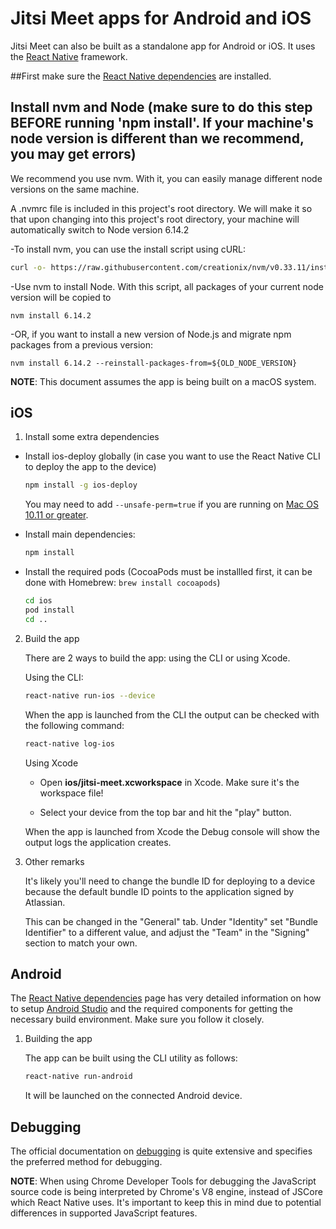 # Jitsi Meet apps for Android and iOS

Jitsi Meet can also be built as a standalone app for Android or iOS. It uses the
[React Native] framework.

##First make sure the [React Native dependencies] are installed.

## Install nvm and Node (make sure to do this step BEFORE running 'npm install'. If your machine's node version is different than we recommend, you may get errors)

  We recommend you use nvm. With it, you can easily manage different node versions on the same machine.

  A .nvmrc file is included in this project's root directory. We will make it so that upon changing into this project's root directory, your machine will automatically switch to Node version 6.14.2

  -To install nvm, you can use the install script using cURL:

  ```bash
  curl -o- https://raw.githubusercontent.com/creationix/nvm/v0.33.11/install.sh | bash
  ```

  -Use nvm to install Node. With this script, all packages of your current node version will be copied to 
  
  ```
  nvm install 6.14.2
  ```

  -OR, if you want to install a new version of Node.js and migrate npm packages from a previous version:

  ```
  nvm install 6.14.2 --reinstall-packages-from=${OLD_NODE_VERSION}
  ```




**NOTE**: This document assumes the app is being built on a macOS system.


## iOS

1. Install some extra dependencies

  - Install ios-deploy globally (in case you want to use the React Native CLI
    to deploy the app to the device)

    ```bash
    npm install -g ios-deploy
    ```

    You may need to add ```--unsafe-perm=true``` if you are running on [Mac OS 10.11 or greater](https://github.com/phonegap/ios-deploy#os-x-1011-el-capitan-or-greater).

  - Install main dependencies:

    ```bash
    npm install
    ```

  - Install the required pods (CocoaPods must be installled first, it can
    be done with Homebrew: `brew install cocoapods`)

    ```bash
    cd ios
    pod install
    cd ..
    ```

2. Build the app

    There are 2 ways to build the app: using the CLI or using Xcode.

    Using the CLI:

    ```bash
    react-native run-ios --device
    ```

    When the app is launched from the CLI the output can be checked with the
    following command:

    ```bash
    react-native log-ios
    ```

    Using Xcode

    - Open **ios/jitsi-meet.xcworkspace** in Xcode. Make sure it's the workspace
      file!

    - Select your device from the top bar and hit the "play" button.

    When the app is launched from Xcode the Debug console will show the output
    logs the application creates.


3. Other remarks

    It's likely you'll need to change the bundle ID for deploying to a device
    because the default bundle ID points to the application signed by Atlassian.

    This can be changed in the "General" tab.  Under "Identity" set
    "Bundle Identifier" to a different value, and adjust the "Team" in the
    "Signing" section to match your own.


## Android

The [React Native dependencies] page has very detailed information on how to
setup [Android Studio] and the required components for getting the necessary
build environment.  Make sure you follow it closely.

1. Building the app

    The app can be built using the CLI utility as follows:

    ```bash
    react-native run-android
    ```

    It will be launched on the connected Android device.

## Debugging

The official documentation on [debugging] is quite extensive and specifies the
preferred method for debugging.

**NOTE**: When using Chrome Developer Tools for debugging the JavaScript source
code is being interpreted by Chrome's V8 engine, instead of JSCore which React
Native uses. It's important to keep this in mind due to potential differences in
supported JavaScript features.

[Android Studio]: https://developer.android.com/studio/index.html
[debugging]: https://facebook.github.io/react-native/docs/debugging.html
[React Native]: https://facebook.github.io/react-native/
[React Native dependencies]: https://facebook.github.io/react-native/docs/getting-started.html#installing-dependencies
